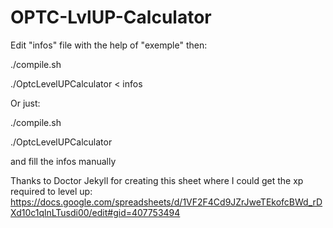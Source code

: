 # OPTC-LvlUP-Calculator

Edit "infos" file with the help of "exemple" then:


./compile.sh

./OptcLevelUPCalculator < infos

Or just:


./compile.sh

./OptcLevelUPCalculator


and fill the infos manually

Thanks to Doctor Jekyll for creating this sheet where I could get the xp required to level up: https://docs.google.com/spreadsheets/d/1VF2F4Cd9JZrJweTEkofcBWd_rDXd10c1qlnLTusdi00/edit#gid=407753494

